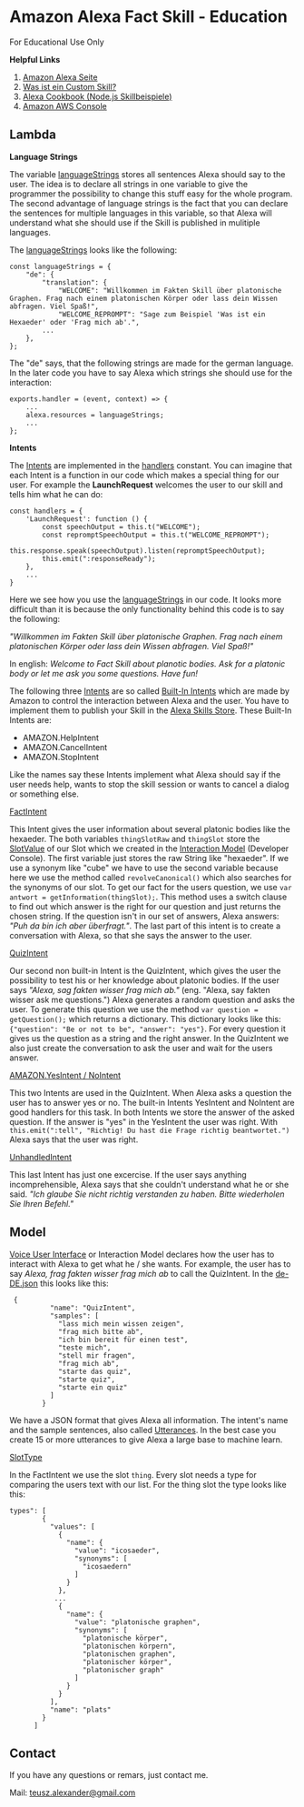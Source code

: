 <h1>Amazon Alexa Fact Skill - Education</h1>

For Educational Use Only



**Helpful Links**

1. [Amazon Alexa Seite](https://developer.amazon.com/de/alexa) 
2. [Was ist ein Custom Skill?](https://developer.amazon.com/de/docs/custom-skills/understanding-custom-skills.html) 
3. [Alexa Cookbook (Node.js Skillbeispiele)](https://github.com/alexa/alexa-cookbook) 
4. [Amazon AWS Console](https://aws.amazon.com/de/console/) 



<h2>Lambda</h2>

**Language Strings**

The variable  <u>languageStrings</u> stores all sentences Alexa should say to the user. The idea is to declare all strings in one variable to give the programmer the possibility to change this stuff easy for the whole program. The second advantage of language strings is the fact that you can declare the sentences for multiple languages in this variable, so that Alexa will understand what she should use if the Skill is published in mulitiple languages.

The <u>languageStrings</u> looks like the following: 

```
const languageStrings = {
    "de": {
        "translation": {
            "WELCOME": "Willkommen im Fakten Skill über platonische Graphen. Frag nach einem platonischen Körper oder lass dein Wissen abfragen. Viel Spaß!",
            "WELCOME_REPROMPT": "Sage zum Beispiel 'Was ist ein Hexaeder' oder 'Frag mich ab'.",
		... 
    },
};
```

The "de" says, that the following strings are made for the german language. In the later code you have to say Alexa which strings she should use for the interaction: 

```
exports.handler = (event, context) => {
	...
    alexa.resources = languageStrings;
	...
};
```



**Intents**

The [Intents](https://www.youtube.com/watch?v=ymixpC53c-s) are implemented in the <u>handlers</u> constant. You can imagine that each Intent is a function in our code which makes a special thing for our user. For example the **LaunchRequest** welcomes the user to our skill and tells him what he can do: 

```
const handlers = {
    'LaunchRequest': function () {
        const speechOutput = this.t("WELCOME");
        const repromptSpeechOutput = this.t("WELCOME_REPROMPT");
        this.response.speak(speechOutput).listen(repromptSpeechOutput);
        this.emit(":responseReady");
    },
    ...
}
```

Here we see how you use the <u>languageStrings</u> in our code. It looks more difficult than it is because the only functionality behind this code is to say the following: 

*"Willkommen im Fakten Skill über platonische Graphen. Frag nach einem platonischen Körper oder lass dein Wissen abfragen. Viel Spaß!"* 

In english: *Welcome to Fact Skill about planotic bodies. Ask for a platonic body or let me ask you some questions. Have fun!*

The following three [Intents](https://developer.amazon.com/de/docs/custom-skills/create-intents-utterances-and-slots.html#create-intent) are so called [Built-In Intents](https://developer.amazon.com/de/docs/custom-skills/create-intents-utterances-and-slots.html#create-intent) which are made by Amazon to control the interaction between Alexa and the user. You have to implement them to publish your Skill in the [Alexa Skills Store](https://www.amazon.de/b?ie=UTF8&node=10068460031). These Built-In Intents are: 

- AMAZON.HelpIntent
- AMAZON.CancelIntent
- AMAZON.StopIntent

Like the names say these Intents implement what Alexa should say if the user needs help, wants to stop the skill session or wants to cancel a dialog or something else.



<u>FactIntent</u>

This Intent gives the user information about several platonic bodies like the hexaeder. The both variables `thingSlotRaw` and `thingSlot` store the [SlotValue](https://developer.amazon.com/de/docs/custom-skills/define-synonyms-and-ids-for-slot-type-values-entity-resolution.html) of our Slot which we created in the [Interaction Model](https://developer.amazon.com/de/docs/alexa-voice-service/interaction-model.html) (Developer Console). The first variable just stores the raw String like "hexaeder". If we use a synonym like "cube" we have to use the second variable because here we use the method called `revolveCanonical()` which also searches for the synonyms of our slot. To get our fact for the users question, we use `var antwort = getInformation(thingSlot);`.  This method uses a switch clause to find out which answer is the right for our question and just returns the chosen string. If the question isn't in our set of answers, Alexa answers: *"Puh da bin ich aber überfragt."*.  The last part of this intent is to create a conversation with Alexa, so that she says the answer to the user. 



<u>QuizIntent</u>

Our second non built-in Intent is the QuizIntent, which gives the user the possibility to test his or her knowledge about platonic bodies. If the user says *"Alexa, sag fakten wisser frag mich ab."* (eng. "Alexa, say fakten wisser ask me questions.") Alexa generates a random question and asks the user. To generate this question we use the method `var question = getQuestion();` which returns a dictionary. This dictionary looks like this: `{"question": "Be or not to be", "answer": "yes"}`. For every question it gives us the question as a string and the right answer. In the QuizIntent we also just create the conversation to ask the user and wait for the users answer. 

<u>AMAZON.YesIntent / NoIntent</u>

This two Intents are used in the QuizIntent. When Alexa asks a question the user has to answer yes or no. The built-in Intents YesIntent and NoIntent are good handlers for this task. In both Intents we store the answer of the asked question. If the answer is "yes" in the YesIntent the user was right. With `this.emit(":tell", "Richtig! Du hast die Frage richtig beantwortet.")` Alexa says that the user was right. 

<u>UnhandledIntent</u>

This last Intent has just one excercise. If the user says anything incomprehensible, Alexa says that she couldn't understand what he or she said. *"Ich glaube Sie nicht richtig verstanden zu haben. Bitte wiederholen Sie Ihren Befehl."*



<h2>Model</h2>

[Voice User Interface](https://developer.amazon.com/de/alexa-skills-kit/vui) or Interaction Model declares how the user has to interact with Alexa to get what he / she wants. For example, the user has to say *Alexa, frag fakten wisser frag mich ab* to call the QuizIntent. In the <u>de-DE.json</u> this looks like this: 

```
 {
          "name": "QuizIntent",
          "samples": [
            "lass mich mein wissen zeigen",
            "frag mich bitte ab",
            "ich bin bereit für einen test",
            "teste mich",
            "stell mir fragen",
            "frag mich ab",
            "starte das quiz",
            "starte quiz",
            "starte ein quiz"
          ]
        }
```

We have a JSON format that gives Alexa all information. The intent's name and the sample sentences, also called [Utterances](https://developer.amazon.com/de/docs/custom-skills/best-practices-for-sample-utterances-and-custom-slot-type-values.html#sample-utterance-phrasing). In the best case you create 15 or more utterances to give Alexa a large base to machine learn.

<u>SlotType</u>

In the FactIntent we use the slot `thing`. Every slot needs a type for comparing the users text with our list. For the thing slot the type looks like this: 

```
types": [
        {
          "values": [
            {
              "name": {
                "value": "icosaeder",
                "synonyms": [
                  "icosaedern"
                ]
              }
            },
           ...
            {
              "name": {
                "value": "platonische graphen",
                "synonyms": [
                  "platonische körper",
                  "platonischen körpern",
                  "platonischen graphen",
                  "platonischer körper",
                  "platonischer graph"
                ]
              }
            }
          ],
          "name": "plats"
        }
      ]
```



<h2>Contact</h2>

If you have any questions or remars, just contact me.

Mail: teusz.alexander@gmail.com

